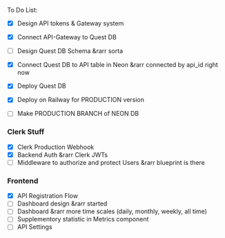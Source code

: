 
To Do List:

- [x] Design API tokens & Gateway system 
- [x] Connect API-Gateway to Quest DB
- [ ] Design Quest DB Schema &rarr sorta
- [x] Connect Quest DB to API table in Neon &rarr connected by api_id right now
- [x] Deploy Quest DB


- [x] Deploy on Railway for PRODUCTION version
- [ ] Make PRODUCTION BRANCH of NEON DB

### Clerk Stuff
- [x] Clerk Production Webhook
- [x] Backend Auth &rarr Clerk JWTs
- [ ] Middleware to authorize and protect Users &rarr blueprint is there

### Frontend
- [x] API Registration Flow
- [ ] Dashboard design &rarr started
- [ ] Dashboard &rarr more time scales (daily, monthly, weekly, all time)
- [ ] Supplementory statistic in Metrics component
- [ ] API Settings